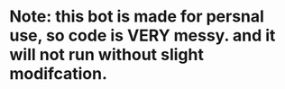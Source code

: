 Note: this bot is made for persnal use, so code is VERY messy. and it will not run without slight modifcation.
=============
